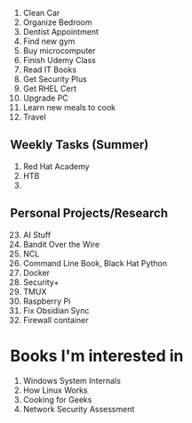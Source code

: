 
1. Clean Car
2. Organize Bedroom
3. Dentist Appointment
4. Find new gym
5. Buy microcomputer
6. Finish Udemy Class
7. Read IT Books
8. Get Security Plus
9. Get RHEL Cert
10. Upgrade PC
11. Learn new meals to cook
12. Travel


## Weekly Tasks (Summer)
1. Red Hat Academy
2. HTB
3. 

## Personal Projects/Research
23.  AI Stuff
24. Bandit Over the Wire
25. NCL
26. Command Line Book, Black Hat Python
27. Docker
28. Security+ 
29. TMUX
30. Raspberry Pi
31. Fix Obsidian Sync
32. Firewall container

# Books I'm interested in
1. Windows System Internals
2. How Linux Works
3.  Cooking for Geeks
4. Network Security Assessment
